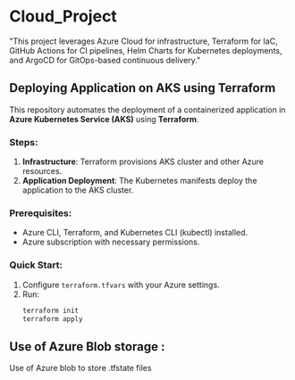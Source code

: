 # Cloud_Project
"This project leverages Azure Cloud for infrastructure, Terraform for IaC, GitHub Actions for CI pipelines, Helm Charts for Kubernetes deployments, and ArgoCD for GitOps-based continuous delivery."

## Deploying Application on AKS using Terraform

This repository automates the deployment of a containerized application in **Azure Kubernetes Service (AKS)** using **Terraform**.

### Steps:
1. **Infrastructure**: Terraform provisions AKS cluster and other Azure resources.
2. **Application Deployment**: The Kubernetes manifests deploy the application to the AKS cluster.

### Prerequisites:
- Azure CLI, Terraform, and Kubernetes CLI (kubectl) installed.
- Azure subscription with necessary permissions.

### Quick Start:
1. Configure `terraform.tfvars` with your Azure settings.
2. Run:
   ```bash
   terraform init
   terraform apply

## Use of Azure Blob storage :
Use of Azure blob to store .tfstate files


